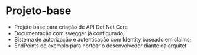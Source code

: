 # Projeto-base
- Projeto base para criação de API Dot Net Core
- Documentação com swegger já configurado;
- Sistema de autorização e autenticação com Identity baseado em claims;
- EndPoints de exemplo para nortear o desenvolvedor diante da arquitet
